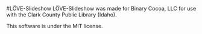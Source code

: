 #LÖVE-Slideshow
LÖVE-Slideshow was made for Binary Cocoa, LLC for use with the Clark County Public Library (Idaho).

This software is under the MIT license.
